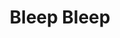 ---
hackday: 01-london
links:
  website: http://guildfoss.com/pg/blog/read/162/bleep-bleep
summary: Disruptive software as service mobile contact solution for clinicians
team:
- Malcolm Newbury
- Simone Avossa
- Sean Radford
- Joe Apple
- Tony Knowles
- Francis Wong
- Greg Hall
title: Bleep Bleep
---